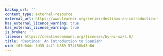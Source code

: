 ```yaml
---
backup_url: ''
content_type: external-resource
external_url: https://www.learner.org/series/destinos-an-introduction-to-spanish/
has_external_licence_warning: true
has_external_license_warning: true
is_broken: ''
license: https://creativecommons.org/licenses/by-nc-sa/4.0/
title: 'Destinos: An Introduction to Spanish'
uid: f67e04dc-3d35-4cf1-b889-574f58b45a8d
---
```

